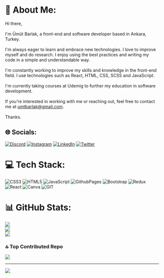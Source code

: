 # 💫 About Me:
Hi there,<br><br>I'm Ümüt Barlak, a front-end and software developer based in Ankara, Turkey.<br><br>I'm always eager to learn and embrace new technologies. I love to improve myself and do research. I enjoy using the best practices and writing my code in a simple and understandable way.<br><br>I'm constantly working to improve my skills and knowledge in the front-end field. I use technologies such as React, HTML, CSS, SCSS and JavaScript.<br><br>I'm currently taking courses at Udemig to further my education in software development.<br><br>If you're interested in working with me or reaching out, feel free to contact me at umtbarlak@gmail.com.<br><br>Thanks.


## 🌐 Socials:
[![Discord](https://img.shields.io/badge/Discord-%237289DA.svg?logo=discord&logoColor=white)](https://discord.gg/umtbarlak) [![Instagram](https://img.shields.io/badge/Instagram-%23E4405F.svg?logo=Instagram&logoColor=white)](https://instagram.com/umtbarlak) [![LinkedIn](https://img.shields.io/badge/LinkedIn-%230077B5.svg?logo=linkedin&logoColor=white)](https://linkedin.com/in/ümüt-barlak) [![Twitter](https://img.shields.io/badge/Twitter-%231DA1F2.svg?logo=Twitter&logoColor=white)](https://twitter.com/umtbarlak) 

# 💻 Tech Stack:
![CSS3](https://img.shields.io/badge/css3-%231572B6.svg?style=for-the-badge&logo=css3&logoColor=white) ![HTML5](https://img.shields.io/badge/html5-%23E34F26.svg?style=for-the-badge&logo=html5&logoColor=white) ![JavaScript](https://img.shields.io/badge/javascript-%23323330.svg?style=for-the-badge&logo=javascript&logoColor=%23F7DF1E) ![GithubPages](https://img.shields.io/badge/github%20pages-121013?style=for-the-badge&logo=github&logoColor=white) ![Bootstrap](https://img.shields.io/badge/bootstrap-%238511FA.svg?style=for-the-badge&logo=bootstrap&logoColor=white) ![Redux](https://img.shields.io/badge/redux-%23593d88.svg?style=for-the-badge&logo=redux&logoColor=white) ![React](https://img.shields.io/badge/react-%2320232a.svg?style=for-the-badge&logo=react&logoColor=%2361DAFB) ![Canva](https://img.shields.io/badge/Canva-%2300C4CC.svg?style=for-the-badge&logo=Canva&logoColor=white) ![GIT](https://img.shields.io/badge/Git-fc6d26?style=for-the-badge&logo=git&logoColor=white)
# 📊 GitHub Stats:
![](https://github-readme-stats.vercel.app/api?username=umutbarlak&theme=synthwave&hide_border=true&include_all_commits=true&count_private=true)<br/>
![](https://github-readme-streak-stats.herokuapp.com/?user=umutbarlak&theme=synthwave&hide_border=true)<br/>
![](https://github-readme-stats.vercel.app/api/top-langs/?username=umutbarlak&theme=synthwave&hide_border=true&include_all_commits=true&count_private=true&layout=compact)

### 🔝 Top Contributed Repo
![](https://github-contributor-stats.vercel.app/api?username=umutbarlak&limit=5&theme=flat&combine_all_yearly_contributions=true)

---
[![](https://visitcount.itsvg.in/api?id=umutbarlak&icon=0&color=0)](https://visitcount.itsvg.in)

<!-- Proudly created with GPRM ( https://gprm.itsvg.in ) -->
